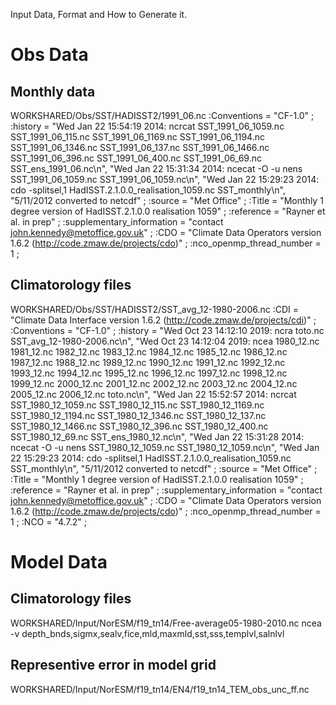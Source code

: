 Input Data, Format and How to Generate it.
# Obs Data
## Monthly data
WORKSHARED/Obs/SST/HADISST2/1991_06.nc
                :Conventions = "CF-1.0" ;
                :history = "Wed Jan 22 15:54:19 2014: ncrcat SST_1991_06_1059.nc SST_1991_06_115.nc SST_1991_06_1169.nc SST_1991_06_1194.nc SST_1991_06_1346.nc SST_1991_06_137.nc SST_1991_06_1466.nc SST_1991_06_396.nc SST_1991_06_400.nc SST_1991_06_69.nc SST_ens_1991_06.nc\n",
                        "Wed Jan 22 15:31:34 2014: ncecat -O -u nens SST_1991_06_1059.nc SST_1991_06_1059.nc\n",
                        "Wed Jan 22 15:29:23 2014: cdo -splitsel,1 HadISST.2.1.0.0_realisation_1059.nc SST_monthly\n",
                        "5/11/2012 converted to netcdf" ;
                :source = "Met Office" ;
                :Title = "Monthly 1 degree version of HadISST.2.1.0.0 realisation 1059" ;
                :reference = "Rayner et al. in prep" ;
                :supplementary_information = "contact john.kennedy@metoffice.gov.uk" ;
                :CDO = "Climate Data Operators version 1.6.2 (http://code.zmaw.de/projects/cdo)" ;
                :nco_openmp_thread_number = 1 ;

## Climatorology files
WORKSHARED/Obs/SST/HADISST2/SST_avg_12-1980-2006.nc
                :CDI = "Climate Data Interface version 1.6.2 (http://code.zmaw.de/projects/cdi)" ;
                :Conventions = "CF-1.0" ;
                :history = "Wed Oct 23 14:12:10 2019: ncra toto.nc SST_avg_12-1980-2006.nc\n",
                        "Wed Oct 23 14:12:04 2019: ncea 1980_12.nc 1981_12.nc 1982_12.nc 1983_12.nc 1984_12.nc 1985_12.nc 1986_12.nc 1987_12.nc 1988_12.nc 1989_12.nc 1990_12.nc 1991_12.nc 1992_12.nc 1993_12.nc 1994_12.nc 1995_12.nc 1996_12.nc 1997_12.nc 1998_12.nc 1999_12.nc 2000_12.nc 2001_12.nc 2002_12.nc 2003_12.nc 2004_12.nc 2005_12.nc 2006_12.nc toto.nc\n",
                        "Wed Jan 22 15:52:57 2014: ncrcat SST_1980_12_1059.nc SST_1980_12_115.nc SST_1980_12_1169.nc SST_1980_12_1194.nc SST_1980_12_1346.nc SST_1980_12_137.nc SST_1980_12_1466.nc SST_1980_12_396.nc SST_1980_12_400.nc SST_1980_12_69.nc SST_ens_1980_12.nc\n",
                        "Wed Jan 22 15:31:28 2014: ncecat -O -u nens SST_1980_12_1059.nc SST_1980_12_1059.nc\n",
                        "Wed Jan 22 15:29:23 2014: cdo -splitsel,1 HadISST.2.1.0.0_realisation_1059.nc SST_monthly\n",
                        "5/11/2012 converted to netcdf" ;
                :source = "Met Office" ;
                :Title = "Monthly 1 degree version of HadISST.2.1.0.0 realisation 1059" ;
                :reference = "Rayner et al. in prep" ;
                :supplementary_information = "contact john.kennedy@metoffice.gov.uk" ;
                :CDO = "Climate Data Operators version 1.6.2 (http://code.zmaw.de/projects/cdo)" ;
                :nco_openmp_thread_number = 1 ;
                :NCO = "4.7.2" ;


# Model Data
## Climatorology files
WORKSHARED/Input/NorESM/f19_tn14/Free-average05-1980-2010.nc
ncea -v depth_bnds,sigmx,sealv,fice,mld,maxmld,sst,sss,templvl,salnlvl
## Representive error in model grid
WORKSHARED/Input/NorESM/f19_tn14/EN4/f19_tn14_TEM_obs_unc_ff.nc
